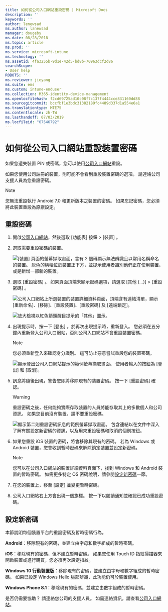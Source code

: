 ```yaml
---
title: 如何從公司入口網站重設密碼 | Microsoft Docs
description: ''
keywords: ''
author: lenewsad
ms.author: lanewsad
manager: dougeby
ms.date: 08/28/2018
ms.topic: article
ms.prod: ''
ms.service: microsoft-intune
ms.technology: ''
ms.assetid: 4fa3255b-9d1e-42d5-bd8b-70963dcf2d86
searchScope:
- User help
ROBOTS: ''
ms.reviewer: jieyang
ms.suite: ems
ms.custom: intune-enduser
ms.collection: M365-identity-device-management
ms.openlocfilehash: f2cd69725ad10c08f7c137f4444cce831160dd88
ms.sourcegitcommit: bccfbf1e3bdc31382189fc4489d337d1a554e6a1
ms.translationtype: MTE75
ms.contentlocale: zh-TW
ms.lasthandoff: 07/03/2019
ms.locfileid: "67546792"
---
```

# <a name="how-to-reset-your-device-passcode-from-the-company-portal-website"></a>如何從公司入口網站重設裝置密碼

如果您遺失裝置 PIN 或密碼，您可以使用[公司入口網站](https://portal.manage.microsoft.com)重設。  

如果您使用公司註冊的裝置，則可能不會看到重設裝置密碼的選項。 請連絡公司支援人員為您重設密碼。

   > [!NOTE]
   > 您無法重設執行 Android 7.0 和更新版本之裝置的密碼。 如果忘記密碼，您必須將此裝置重設為原廠設定。 

## <a name="reset-your-passcode"></a>重設密碼

1. 開啟[公司入口網站](https://portal.manage.microsoft.com)，然後選取 [功能表]  按鈕 > [裝置]  。  

2. 選取需要重設密碼的裝置。  

    ![[裝置] 頁面的螢幕擷取畫面，含有 2 個磚顯示無法辨識且以常用名稱命名的裝置。 灰色的橫幅位於裝置正下方，並提示使用者識別他們正在使用裝置，或是新增一部新的裝置。](./media/rename-reset-device-step2-1808.png) 

3. 選取 [重設密碼]  。 如果頁面頂端未顯示密碼選項，請選取 [其他 (...)]   > [重設密碼]  。   

   ![公司入口網站上所選裝置的裝置詳細資料頁面，頂端含有連結清單，顯示 [重新命名]、[移除]、[重設裝置]、[重設密碼] 及 [遠端鎖定]。 ](./media/rename-reset-device-1808.png)   

    ![放大檢視以紅色箭頭醒目提示的「其他」圖示。](./media/rename-reset-device-step3-more-1808.png)  

4. 出現提示時，按一下 [登出]  。於再次出現提示時，重新登入。 您必須在五分鐘內重新登入公司入口網站，否則公司入口網站不會重設裝置密碼。  

   > [!NOTE]
   > 您必須重新登入來確認身分識別。 這可防止惡意嘗試重設您的裝置密碼。

   ![顯示登出公司入口網站提示的範例螢幕擷取畫面。 使用者輸入的按鈕為 [登出] 和 [取消]。](./media/iwp-reset-passcode-popup-1808.png)

5. 訊息將隨後出現，警告您即將移除現有的裝置密碼。 按一下 [重設密碼]  確認。  
    > [!WARNING]
    > 重設密碼之後，任何能夠實際存取裝置的人員將能存取其上的多數個人和公司資訊。 如果您目前沒有裝置，請不要重設密碼。  

   ![顯示第二則重設密碼訊息的範例螢幕擷取畫面。 包含連結以在文件中深入了解有關設定新密碼的資訊，以及用來重設密碼和取消的個別按鈕。](./media/iwp-reset-passcode-popup2-1808.png) 

6. 如果您重設 iOS 裝置的密碼，將會移除其現有的密碼。 若為 Windows 或 Android 裝置，您會收到暫時密碼來解除鎖定裝置並設定新密碼。 

   > [!NOTE]
   > 您可以在公司入口網站的裝置詳細資料頁面下，找到 Windows 和 Android 裝置的暫時密碼。 如需更多特定 OS 密碼說明，請參閱[設定新密碼](reset-your-passcode-cpwebsite.md#set-up-a-new-passcode)一節。  
   
7. 在您的裝置上，移至 [設定]  並變更暫時密碼。 

8. 公司入口網站右上方會出現一個旗標。 按一下以閱讀通知並確認已成功重設密碼。  

## <a name="set-up-a-new-passcode"></a>設定新密碼  

本節說明每個裝置平台的重設密碼及暫時密碼行為。  

**Android**：移除現有的密碼，並建立由字母和數字組成的暫時密碼。

**iOS**：移除現有的密碼，但不建立暫時密碼。 如果您使用 Touch ID 指紋掃描器來開啟裝置或進行購買，您必須再次設定指紋。  

**Windows 10 行動裝置版**：移除現有的密碼，並建立由字母和數字組成的暫時密碼。 如果已設定 Windows Hello 臉部辨識，此功能仍可於裝置使用。

**Windows Phone 8.1**：移除現有的密碼，並建立由數字組成的暫時密碼。  

是否仍需要協助？ 請連絡您公司的支援人員。 如需連絡資訊，請查看[公司入口網站](https://go.microsoft.com/fwlink/?linkid=2010980)。  
